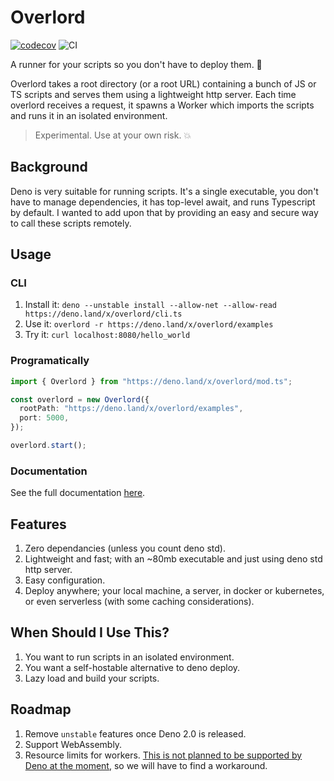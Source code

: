 # Overlord

[![codecov](https://codecov.io/gh/KhaledSakr/overlord/branch/main/graph/badge.svg?token=EGFL4EYX7J)](https://codecov.io/gh/KhaledSakr/overlord)
![CI](https://github.com/KhaledSakr/overlord/actions/workflows/ci.yml/badge.svg)

A runner for your scripts so you don't have to deploy them. 🚀

Overlord takes a root directory (or a root URL) containing a bunch of JS or TS
scripts and serves them using a lightweight http server. Each time overlord
receives a request, it spawns a Worker which imports the scripts and runs it in
an isolated environment.

> Experimental. Use at your own risk. 💥

## Background

Deno is very suitable for running scripts. It's a single executable, you don't
have to manage dependencies, it has top-level await, and runs Typescript by
default. I wanted to add upon that by providing an easy and secure way to call
these scripts remotely.

## Usage

### CLI

1. Install it:
   `deno --unstable install --allow-net --allow-read https://deno.land/x/overlord/cli.ts`
2. Use it: `overlord -r https://deno.land/x/overlord/examples`
3. Try it: `curl localhost:8080/hello_world`

### Programatically

```ts
import { Overlord } from "https://deno.land/x/overlord/mod.ts";

const overlord = new Overlord({
  rootPath: "https://deno.land/x/overlord/examples",
  port: 5000,
});

overlord.start();
```

### Documentation
See the full documentation [here](https://doc.deno.land/https/deno.land/x/overlord/mod.ts#BaseOverlordOptions).

## Features

1. Zero dependancies (unless you count deno std).
2. Lightweight and fast; with an ~80mb executable and just using deno std http
   server.
3. Easy configuration.
4. Deploy anywhere; your local machine, a server, in docker or kubernetes, or
   even serverless (with some caching considerations).

## When Should I Use This?

1. You want to run scripts in an isolated environment.
2. You want a self-hostable alternative to deno deploy.
3. Lazy load and build your scripts.

## Roadmap

1. Remove `unstable` features once Deno 2.0 is released.
2. Support WebAssembly.
3. Resource limits for workers.
   [This is not planned to be supported by Deno at the moment](https://github.com/denoland/deno/issues/7419),
   so we will have to find a workaround.
